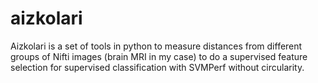 aizkolari
=========

Aizkolari is a set of tools in python to measure distances from different groups of Nifti images (brain MRI in my case) to do a supervised feature selection for supervised classification with SVMPerf without circularity.